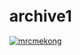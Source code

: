 # archive1

[![mrcmekong](https://github.com/Otoliths/archive1/actions/workflows/main.yml/badge.svg)](https://github.com/Otoliths/archive1/actions/workflows/main.yml)
